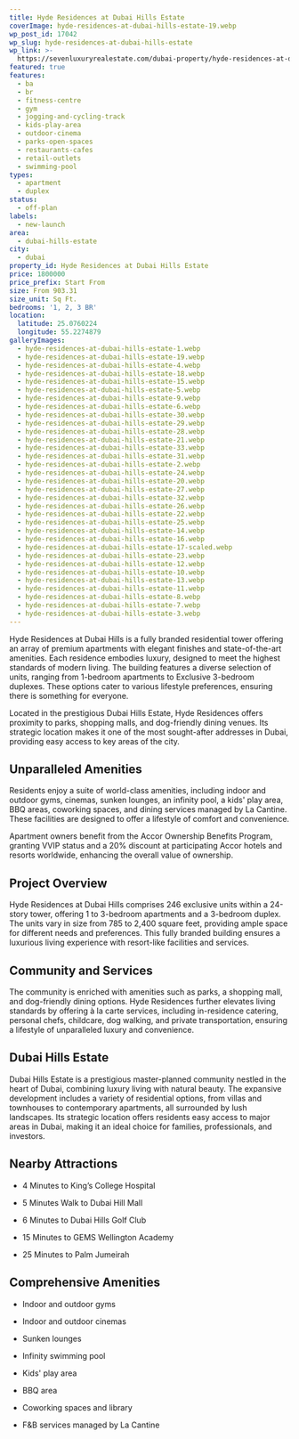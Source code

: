 ```yaml
---
title: Hyde Residences at Dubai Hills Estate
coverImage: hyde-residences-at-dubai-hills-estate-19.webp
wp_post_id: 17042
wp_slug: hyde-residences-at-dubai-hills-estate
wp_link: >-
  https://sevenluxuryrealestate.com/dubai-property/hyde-residences-at-dubai-hills-estate/
featured: true
features:
  - ba
  - br
  - fitness-centre
  - gym
  - jogging-and-cycling-track
  - kids-play-area
  - outdoor-cinema
  - parks-open-spaces
  - restaurants-cafes
  - retail-outlets
  - swimming-pool
types:
  - apartment
  - duplex
status:
  - off-plan
labels:
  - new-launch
area:
  - dubai-hills-estate
city:
  - dubai
property_id: Hyde Residences at Dubai Hills Estate
price: 1800000
price_prefix: Start From
size: From 903.31
size_unit: Sq Ft.
bedrooms: '1, 2, 3 BR'
location:
  latitude: 25.0760224
  longitude: 55.2274879
galleryImages:
  - hyde-residences-at-dubai-hills-estate-1.webp
  - hyde-residences-at-dubai-hills-estate-19.webp
  - hyde-residences-at-dubai-hills-estate-4.webp
  - hyde-residences-at-dubai-hills-estate-18.webp
  - hyde-residences-at-dubai-hills-estate-15.webp
  - hyde-residences-at-dubai-hills-estate-5.webp
  - hyde-residences-at-dubai-hills-estate-9.webp
  - hyde-residences-at-dubai-hills-estate-6.webp
  - hyde-residences-at-dubai-hills-estate-30.webp
  - hyde-residences-at-dubai-hills-estate-29.webp
  - hyde-residences-at-dubai-hills-estate-28.webp
  - hyde-residences-at-dubai-hills-estate-21.webp
  - hyde-residences-at-dubai-hills-estate-33.webp
  - hyde-residences-at-dubai-hills-estate-31.webp
  - hyde-residences-at-dubai-hills-estate-2.webp
  - hyde-residences-at-dubai-hills-estate-24.webp
  - hyde-residences-at-dubai-hills-estate-20.webp
  - hyde-residences-at-dubai-hills-estate-27.webp
  - hyde-residences-at-dubai-hills-estate-32.webp
  - hyde-residences-at-dubai-hills-estate-26.webp
  - hyde-residences-at-dubai-hills-estate-22.webp
  - hyde-residences-at-dubai-hills-estate-25.webp
  - hyde-residences-at-dubai-hills-estate-14.webp
  - hyde-residences-at-dubai-hills-estate-16.webp
  - hyde-residences-at-dubai-hills-estate-17-scaled.webp
  - hyde-residences-at-dubai-hills-estate-23.webp
  - hyde-residences-at-dubai-hills-estate-12.webp
  - hyde-residences-at-dubai-hills-estate-10.webp
  - hyde-residences-at-dubai-hills-estate-13.webp
  - hyde-residences-at-dubai-hills-estate-11.webp
  - hyde-residences-at-dubai-hills-estate-8.webp
  - hyde-residences-at-dubai-hills-estate-7.webp
  - hyde-residences-at-dubai-hills-estate-3.webp
---
```


Hyde Residences at Dubai Hills is a fully branded residential tower offering an array of premium apartments with elegant finishes and state-of-the-art amenities. Each residence embodies luxury, designed to meet the highest standards of modern living. The building features a diverse selection of units, ranging from 1-bedroom apartments to Exclusive 3-bedroom duplexes. These options cater to various lifestyle preferences, ensuring there is something for everyone.

Located in the prestigious Dubai Hills Estate, Hyde Residences offers proximity to parks, shopping malls, and dog-friendly dining venues. Its strategic location makes it one of the most sought-after addresses in Dubai, providing easy access to key areas of the city.

## **Unparalleled Amenities**

Residents enjoy a suite of world-class amenities, including indoor and outdoor gyms, cinemas, sunken lounges, an infinity pool, a kids' play area, BBQ areas, coworking spaces, and dining services managed by La Cantine. These facilities are designed to offer a lifestyle of comfort and convenience.

Apartment owners benefit from the Accor Ownership Benefits Program, granting VVIP status and a 20% discount at participating Accor hotels and resorts worldwide, enhancing the overall value of ownership.

## **Project Overview**

Hyde Residences at Dubai Hills comprises 246 exclusive units within a 24-story tower, offering 1 to 3-bedroom apartments and a 3-bedroom duplex. The units vary in size from 785 to 2,400 square feet, providing ample space for different needs and preferences. This fully branded building ensures a luxurious living experience with resort-like facilities and services.

## **Community and Services**

The community is enriched with amenities such as parks, a shopping mall, and dog-friendly dining options. Hyde Residences further elevates living standards by offering à la carte services, including in-residence catering, personal chefs, childcare, dog walking, and private transportation, ensuring a lifestyle of unparalleled luxury and convenience.

## **Dubai Hills Estate**

Dubai Hills Estate is a prestigious master-planned community nestled in the heart of Dubai, combining luxury living with natural beauty. The expansive development includes a variety of residential options, from villas and townhouses to contemporary apartments, all surrounded by lush landscapes. Its strategic location offers residents easy access to major areas in Dubai, making it an ideal choice for families, professionals, and investors.

## **Nearby Attractions**

- 4 Minutes to King’s College Hospital

- 5 Minutes Walk to Dubai Hill Mall

- 6 Minutes to Dubai Hills Golf Club

- 15 Minutes to GEMS Wellington Academy

- 25 Minutes to Palm Jumeirah

## **Comprehensive Amenities**

- Indoor and outdoor gyms

- Indoor and outdoor cinemas

- Sunken lounges

- Infinity swimming pool

- Kids' play area

- BBQ area

- Coworking spaces and library

- F&B services managed by La Cantine
